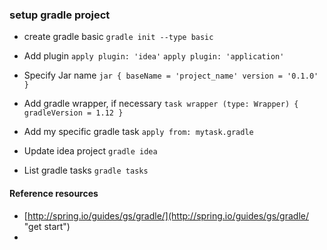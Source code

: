 ### setup gradle project

- create gradle basic
	`gradle init --type basic`

- Add plugin
	`apply plugin: 'idea'`
	`apply plugin: 'application'`

- Specify Jar name
	`jar {
		baseName = 'project_name'
		version = '0.1.0'
	}`

- Add gradle wrapper, if necessary
	`task wrapper (type: Wrapper) {
		gradleVersion = 1.12
	}`

- Add my specific gradle task
	`apply from: mytask.gradle`

- Update idea project
	`gradle idea`

- List gradle tasks
	`gradle tasks`


#### Reference resources
- [http://spring.io/guides/gs/gradle/](http://spring.io/guides/gs/gradle/ "get start")
- 
